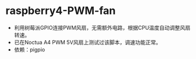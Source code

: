 # raspberry4-PWM-fan

* 利用树莓派GPIO连接PWM风扇，无需额外电路，根据CPU温度自动调整风扇转速。
* 已在Noctua A4 PWM 5V风扇上测试过该脚本，调速功能正常。
* 依赖：pigpio
